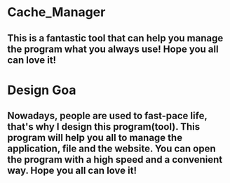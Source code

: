 # Cache_Manager
## This is a fantastic tool that can help you manage the program what you always use! Hope you all can love it!

# Design Goa
## Nowadays, people are used to fast-pace life, that's why I design this program(tool). This program will help you all to manage the application, file and the website. You can open the program with a high speed and a convenient way. Hope you all can love it!
